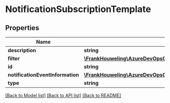 # NotificationSubscriptionTemplate

## Properties
Name | Type | Description | Notes
------------ | ------------- | ------------- | -------------
**description** | **string** |  | [optional] 
**filter** | [**\FrankHouweling\AzureDevOpsClient\Notification\Model\ISubscriptionFilter**](ISubscriptionFilter.md) |  | [optional] 
**id** | **string** |  | [optional] 
**notificationEventInformation** | [**\FrankHouweling\AzureDevOpsClient\Notification\Model\NotificationEventType**](NotificationEventType.md) |  | [optional] 
**type** | **string** |  | [optional] 

[[Back to Model list]](../README.md#documentation-for-models) [[Back to API list]](../README.md#documentation-for-api-endpoints) [[Back to README]](../README.md)


